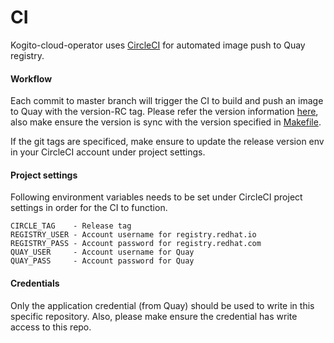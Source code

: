 # CI
Kogito-cloud-operator uses [CircleCI](https://circleci.com/) for automated image push to Quay registry.

#### Workflow
Each commit to master branch will trigger the CI to build and push an image to Quay with the version-RC tag. 
Please refer the version information [here](https://github.com/kiegroup/kogito-cloud-operator/blob/master/version/version.go#L19), also make ensure the version is sync with the version specified in [Makefile](https://github.com/sbuvaneshkumar/kogito-cloud-operator/blob/master/Makefile#L7).

If the git tags are specificed, make ensure to update the release version env in your CircleCI account under project settings.

#### Project settings
Following environment variables needs to be set under CircleCI project settings in order for the CI to function.
```
CIRCLE_TAG    - Release tag
REGISTRY_USER - Account username for registry.redhat.io
REGISTRY_PASS - Account password for registry.redhat.com
QUAY_USER     - Account username for Quay
QUAY_PASS     - Account password for Quay
```
#### Credentials
Only the application credential (from Quay) should be used to write in this specific repository.
Also, please make ensure the credential has write access to this repo.
